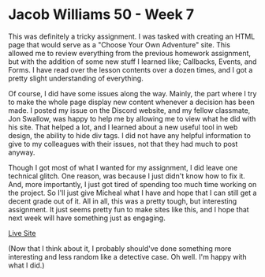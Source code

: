 # Jacob Williams 50 - Week 7

This was definitely a tricky assignment.  I was tasked with creating an HTML page that would serve as a "Choose Your Own Adventure" site.  This allowed me to review everything from the previous homework assignment, but with the addition of some new stuff I learned like; Callbacks, Events, and Forms.  I have read over the lesson contents over a dozen times, and I got a pretty slight understanding of everything.

Of course, I did have some issues along the way.  Mainly, the part where I try to make the whole page display new content whenever a decision has been made.  I posted my issue on the Discord website, and my fellow classmate, Jon Swallow, was happy to help me by allowing me to view what he did with his site.  That helped a lot, and I learned about a new useful tool in web design, the ability to hide div tags.  I did not have any helpful information to give to my colleagues with their issues, not that they had much to post anyway.

Though I got most of what I wanted for my assignment, I did leave one technical glitch.  One reason, was because I just didn't know how to fix it.  And, more importantly, I just got tired of spending too much time working on the project.  So I'll just give Micheal what I have and hope that I can still get a decent grade out of it.  All in all, this was a pretty tough, but interesting assignment.  It just seems pretty fun to make sites like this, and I hope that next week will have something just as engaging.

[Live Site](https://jaketheflare.github.io/441-work/HW-7/index.html)

(Now that I think about it, I probably should've done something more interesting and less random like a detective case.  Oh well.  I'm happy with what I did.)
